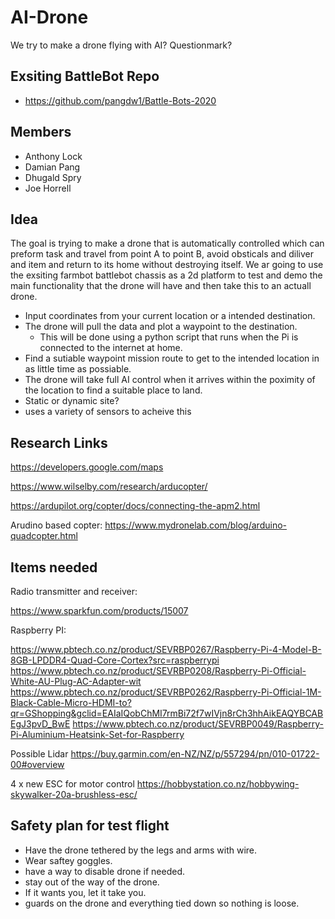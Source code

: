 # AI-Drone
We try to make a drone flying with AI? Questionmark?

## Exsiting BattleBot Repo
- https://github.com/pangdw1/Battle-Bots-2020

## Members
- Anthony Lock
- Damian Pang
- Dhugald Spry
- Joe Horrell

## Idea
The goal is trying to make a drone that is automatically controlled which can preform task and travel from point A to point B, avoid obsticals and diliver and item and return to its home without destroying itself. We ar going to use the exsiting farmbot battlebot chassis as a 2d platform to test and demo the main functionality that the drone will have and then take this to an actuall drone.

- Input coordinates from your current location or a intended destination.
- The drone will pull the data and plot a waypoint to the destination.
	- This will be done using a python script that runs when the Pi is connected to the internet at home.
- Find a sutiable waypoint mission route to get to the intended location in as little time as possiable.
- The drone will take full AI control when it arrives within the poximity of the location to find a suitable place to land.
- Static or dynamic site?
- uses a variety of sensors to acheive this

## Research Links
https://developers.google.com/maps


https://www.wilselby.com/research/arducopter/


https://ardupilot.org/copter/docs/connecting-the-apm2.html

Arudino based copter: https://www.mydronelab.com/blog/arduino-quadcopter.html

## Items needed

Radio transmitter and receiver:

https://www.sparkfun.com/products/15007

Raspberry PI:

https://www.pbtech.co.nz/product/SEVRBP0267/Raspberry-Pi-4-Model-B-8GB-LPDDR4-Quad-Core-Cortex?src=raspberrypi
https://www.pbtech.co.nz/product/SEVRBP0208/Raspberry-Pi-Official-White-AU-Plug-AC-Adapter-wit
https://www.pbtech.co.nz/product/SEVRBP0262/Raspberry-Pi-Official-1M-Black-Cable-Micro-HDMI-to?qr=GShopping&gclid=EAIaIQobChMI7rmBi72f7wIVjn8rCh3hhAikEAQYBCABEgJ3pvD_BwE
https://www.pbtech.co.nz/product/SEVRBP0049/Raspberry-Pi-Aluminium-Heatsink-Set-for-Raspberry


Possible Lidar
https://buy.garmin.com/en-NZ/NZ/p/557294/pn/010-01722-00#overview

 4 x new ESC for motor control https://hobbystation.co.nz/hobbywing-skywalker-20a-brushless-esc/

## Safety plan for test flight

- Have the drone tethered by the legs and arms with wire.
- Wear saftey goggles.
- have a way to disable drone if needed.
- stay out of the way of the drone.
- If it wants you, let it take you.
- guards on the drone and everything tied down so nothing is loose.

